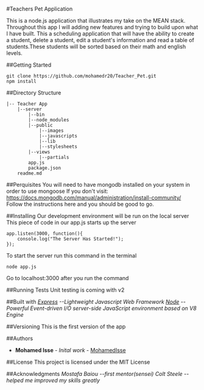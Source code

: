 #Teachers Pet Application

This is a node.js application that illustrates my take on the MEAN stack. Throughout this app I will adding
new features and trying to build upon what I have built. This a scheduling application that will have the
ability to create a student, delete a student, edit a student's information and read a table of students.These
students will be sorted based on their math and english levels.

##Getting Started
```
git clone https://github.com/mohamedr20/Teacher_Pet.git
npm install
```

##Directory Structure
```
|-- Teacher App
    |--server
        |--bin
        |--node_modules
        |--public
            |--images
            |--javascripts
            |--lib
            |--stylesheets
        |--views
            |--partials
        app.js
        package.json
    readme.md
```
##Perquisites
You will need to have mongodb installed on your system in order to use mongoose
If you don't visit: https://docs.mongodb.com/manual/administration/install-community/
Follow the instructions here and you should be good to go.

##Installing
Our development environment will be run on the local server
This piece of code in our app.js starts up the server
```
app.listen(3000, function(){
    console.log("The Server Has Started!");
});
```
To start the server run this command in the terminal
```
node app.js
```
Go to localhost:3000 after you run the command

##Running Tests
Unit testing is coming with v2

##Built with
*[Express](http://expressjs.com/) --Lightweight Javascript Web Framework*
*[Node](https://nodejs.org/en/docs/) -- Powerful Event-driven I/O server-side JavaScript environment based on V8 Engine*

##Versioning
This is the first version of the app

##Authors
* **Mohamed Isse** - *Inital work* - [MohamedIsse](https:github.com/mohamer20)

##License
This project is licensed under the MIT License

##Acknowledgments
*Mostafa Baiou --first mentor(sensei)*
*Colt Steele -- helped me improved my skills greatly*